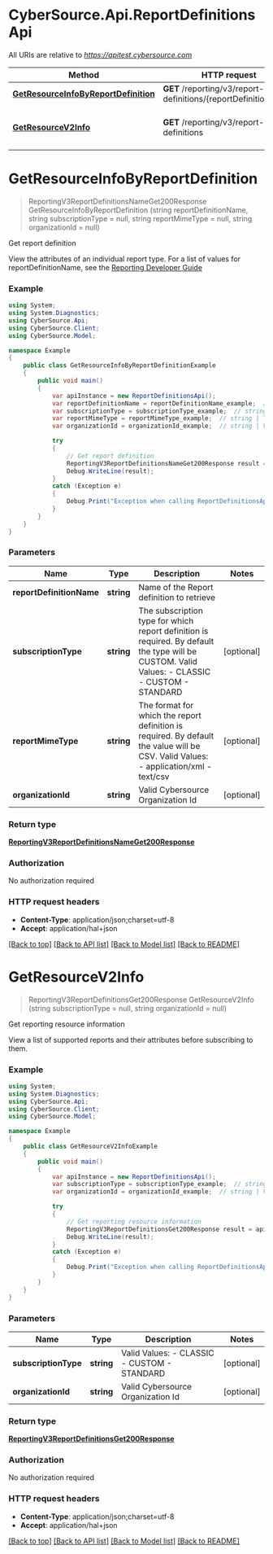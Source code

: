 # CyberSource.Api.ReportDefinitionsApi

All URIs are relative to *https://apitest.cybersource.com*

Method | HTTP request | Description
------------- | ------------- | -------------
[**GetResourceInfoByReportDefinition**](ReportDefinitionsApi.md#getresourceinfobyreportdefinition) | **GET** /reporting/v3/report-definitions/{reportDefinitionName} | Get report definition
[**GetResourceV2Info**](ReportDefinitionsApi.md#getresourcev2info) | **GET** /reporting/v3/report-definitions | Get reporting resource information


<a name="getresourceinfobyreportdefinition"></a>
# **GetResourceInfoByReportDefinition**
> ReportingV3ReportDefinitionsNameGet200Response GetResourceInfoByReportDefinition (string reportDefinitionName, string subscriptionType = null, string reportMimeType = null, string organizationId = null)

Get report definition

View the attributes of an individual report type. For a list of values for reportDefinitionName, see the [Reporting Developer Guide](https://www.cybersource.com/developers/documentation/reporting_and_reconciliation/) 

### Example
```csharp
using System;
using System.Diagnostics;
using CyberSource.Api;
using CyberSource.Client;
using CyberSource.Model;

namespace Example
{
    public class GetResourceInfoByReportDefinitionExample
    {
        public void main()
        {
            var apiInstance = new ReportDefinitionsApi();
            var reportDefinitionName = reportDefinitionName_example;  // string | Name of the Report definition to retrieve
            var subscriptionType = subscriptionType_example;  // string | The subscription type for which report definition is required. By default the type will be CUSTOM. Valid Values: - CLASSIC - CUSTOM - STANDARD  (optional) 
            var reportMimeType = reportMimeType_example;  // string | The format for which the report definition is required. By default the value will be CSV. Valid Values: - application/xml - text/csv  (optional) 
            var organizationId = organizationId_example;  // string | Valid Cybersource Organization Id (optional) 

            try
            {
                // Get report definition
                ReportingV3ReportDefinitionsNameGet200Response result = apiInstance.GetResourceInfoByReportDefinition(reportDefinitionName, subscriptionType, reportMimeType, organizationId);
                Debug.WriteLine(result);
            }
            catch (Exception e)
            {
                Debug.Print("Exception when calling ReportDefinitionsApi.GetResourceInfoByReportDefinition: " + e.Message );
            }
        }
    }
}
```

### Parameters

Name | Type | Description  | Notes
------------- | ------------- | ------------- | -------------
 **reportDefinitionName** | **string**| Name of the Report definition to retrieve | 
 **subscriptionType** | **string**| The subscription type for which report definition is required. By default the type will be CUSTOM. Valid Values: - CLASSIC - CUSTOM - STANDARD  | [optional] 
 **reportMimeType** | **string**| The format for which the report definition is required. By default the value will be CSV. Valid Values: - application/xml - text/csv  | [optional] 
 **organizationId** | **string**| Valid Cybersource Organization Id | [optional] 

### Return type

[**ReportingV3ReportDefinitionsNameGet200Response**](ReportingV3ReportDefinitionsNameGet200Response.md)

### Authorization

No authorization required

### HTTP request headers

 - **Content-Type**: application/json;charset=utf-8
 - **Accept**: application/hal+json

[[Back to top]](#) [[Back to API list]](../README.md#documentation-for-api-endpoints) [[Back to Model list]](../README.md#documentation-for-models) [[Back to README]](../README.md)

<a name="getresourcev2info"></a>
# **GetResourceV2Info**
> ReportingV3ReportDefinitionsGet200Response GetResourceV2Info (string subscriptionType = null, string organizationId = null)

Get reporting resource information

View a list of supported reports and their attributes before subscribing to them. 

### Example
```csharp
using System;
using System.Diagnostics;
using CyberSource.Api;
using CyberSource.Client;
using CyberSource.Model;

namespace Example
{
    public class GetResourceV2InfoExample
    {
        public void main()
        {
            var apiInstance = new ReportDefinitionsApi();
            var subscriptionType = subscriptionType_example;  // string | Valid Values: - CLASSIC - CUSTOM - STANDARD  (optional) 
            var organizationId = organizationId_example;  // string | Valid Cybersource Organization Id (optional) 

            try
            {
                // Get reporting resource information
                ReportingV3ReportDefinitionsGet200Response result = apiInstance.GetResourceV2Info(subscriptionType, organizationId);
                Debug.WriteLine(result);
            }
            catch (Exception e)
            {
                Debug.Print("Exception when calling ReportDefinitionsApi.GetResourceV2Info: " + e.Message );
            }
        }
    }
}
```

### Parameters

Name | Type | Description  | Notes
------------- | ------------- | ------------- | -------------
 **subscriptionType** | **string**| Valid Values: - CLASSIC - CUSTOM - STANDARD  | [optional] 
 **organizationId** | **string**| Valid Cybersource Organization Id | [optional] 

### Return type

[**ReportingV3ReportDefinitionsGet200Response**](ReportingV3ReportDefinitionsGet200Response.md)

### Authorization

No authorization required

### HTTP request headers

 - **Content-Type**: application/json;charset=utf-8
 - **Accept**: application/hal+json

[[Back to top]](#) [[Back to API list]](../README.md#documentation-for-api-endpoints) [[Back to Model list]](../README.md#documentation-for-models) [[Back to README]](../README.md)

